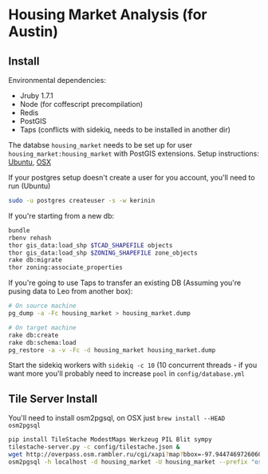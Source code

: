 # Housing Market Analysis (for Austin)

## Install

Environmental dependencies:
* Jruby 1.7.1
* Node (for coffescript precompilation)
* Redis
* PostGIS
* Taps (conflicts with sidekiq, needs to be installed in another dir)

The databse `housing_market` needs to be set up for user `housing_market:housing_market`
with PostGIS extensions.  Setup instructions: [Ubuntu](http://postgis.refractions.net/documentation/manual-1.5/ch02.html#id418654),
[OSX](http://postgis.refractions.net/documentation/manual-2.0/postgis_installation.html#create_new_db_extensions)

If your postgres setup doesn't create a user for you account, you'll need to run (Ubuntu)
``` sh
sudo -u postgres createuser -s -w kerinin
```

If you're starting from a new db:
``` sh
bundle
rbenv rehash
thor gis_data:load_shp $TCAD_SHAPEFILE objects
thor gis_data:load_shp $ZONING_SHAPEFILE zone_objects
rake db:migrate
thor zoning:associate_properties
```

If you're going to use Taps to transfer an existing DB (Assuming you're pusing data to Leo from another box):
``` sh
# On source machine
pg_dump -a -Fc housing_market > housing_market.dump

# On target machine
rake db:create
rake db:schema:load
pg_restore -a -v -Fc -d housing_market housing_market.dump
```

Start the sidekiq workers with `sidekiq -c 10` (10 concurrent threads - if you want more you'll probably need
to increase `pool` in `config/database.yml`

## Tile Server Install

You'll need to install osm2pgsql, on OSX just `brew install --HEAD osm2pgsql`

``` sh
pip install TileStache ModestMaps Werkzeug PIL Blit sympy
tilestache-server.py -c config/tilestache.json &
wget http://overpass.osm.rambler.ru/cgi/xapi?map?bbox=-97.94474697260601,30.078532770620534,-97.5208695238209,30.511870070750014 -O travis_county.osm
osm2pgsql -h localhost -d housing_market -U housing_market --prefix "osm" travis_county.osm
```
